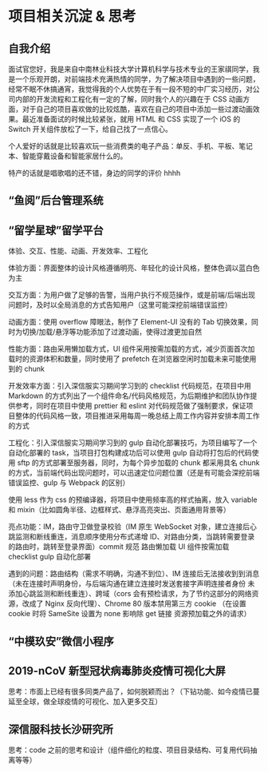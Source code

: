 # 项目相关沉淀 & 思考

## 自我介绍

面试官您好，我是来自中南林业科技大学计算机科学与技术专业的王家祺同学，我是一个乐观开朗，对前端技术充满热情的同学，为了解决项目中遇到的一些问题，经常不眠不休搞通宵，我觉得我的个人优势在于有一段不短的中厂实习经历，对公司内部的开发流程和工程化有一定的了解，同时我个人的兴趣在于 CSS 动画方面，对于自己的项目喜欢做的比较炫酷，喜欢在自己的项目中添加一些过渡动画效果。最近准备面试的时候比较紧张，就用 HTML 和 CSS 实现了一个 iOS 的 Switch 开关组件放松了一下，给自己找了一点信心。

个人爱好的话就是比较喜欢玩一些消费类的电子产品：单反、手机、平板、笔记本、智能穿戴设备和智能家居什么的。

特产的话就是唱歌唱的还不错，身边的同学的评价 hhhh

## “鱼阅”后台管理系统

## “留学星球”留学平台

体验、交互、性能、动画、开发效率、工程化

体验方面：界面整体的设计风格遵循明亮、年轻化的设计风格，整体色调以蓝白色为主

交互方面：为用户做了足够的告警，当用户执行不规范操作，或是前端/后端出现问题时，及时以全局消息的方式告知用户（这里可能深挖前端错误监控）

动画方面：使用 overflow 障眼法，制作了 Element-UI 没有的 Tab 切换效果，同时为切换/加载/悬浮等功能添加了过渡动画，使得过渡更加自然

性能方面：路由采用懒加载方式，UI 组件采用按需加载的方式，减少页面首次加载时的资源体积和数量，同时使用了 prefetch 在浏览器空闲时加载未来可能使用到的 chunk

开发效率方面：引入深信服实习期间学习到的 checklist 代码规范，在项目中用 Markdown 的方式列出了一个组件命名/代码风格规范，为后期维护和团队协作提供参考，同时在项目中使用 prettier 和 eslint 对代码规范做了强制要求，保证项目整体的代码风格一致，项目推进采用每周一晚总结上周工作内容并安排本周工作的方式

工程化：引入深信服实习期间学习到的 gulp 自动化部署技巧，为项目编写了一个自动化部署的 task，当项目打包构建成功后可以使用 gulp 自动将打包后的代码使用 sftp 的方式部署至服务器，同时，为每个异步加载的 chunk 都采用具名 chunk 的方式，当前端代码出现问题时，可以迅速定位问题位置（还是有可能会深挖前端错误监控、gulp 与 Webpack 的区别）

使用 less 作为 css 的预编译器，将项目中使用频率高的样式抽离，放入 variable 和 mixin（比如圆角半径、边框样式、悬浮高亮突出、页面通用背景等）

亮点功能：IM，路由守卫做登录校验（IM 原生 WebSocket 对象，建立连接后心跳监测和断线重连，消息顺序使用分布式递增 ID、对路由分类，当跳转需要登录的路由时，跳转至登录界面）commit 规范 路由懒加载 UI 组件按需加载 checklist gulp 自动化部署

遇到的问题：路由结构（需求不明确，沟通不到位）、IM 连接后无法接收到到消息（未在连接时声明身份，与后端沟通在建立连接时发送套接字声明连接者身份 未添加心跳监测和断线重连）、跨域（cors 会有预检请求，为了节约这部分的网络资源，改成了 Nginx 反向代理）、Chrome 80 版本禁用第三方 cookie （在设置 cookie 时将 SameSite 设置为 none 影响除 get 链接 资源预加载之外的请求）

## “中模玖安”微信小程序

## 2019-nCoV 新型冠状病毒肺炎疫情可视化大屏

思考：市面上已经有很多同类产品了，如何脱颖而出？（下钻功能、如今疫情已蔓延至全球，做全球疫情的可视化、加入更多交互）

## 深信服科技长沙研究所

思考：code 之前的思考和设计（组件细化的粒度、项目目录结构、可复用代码抽离等等）
